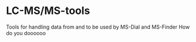 # LC-MS/MS-tools

Tools for handling data from and to be used by MS-Dial and MS-Finder
How do you doooooo
